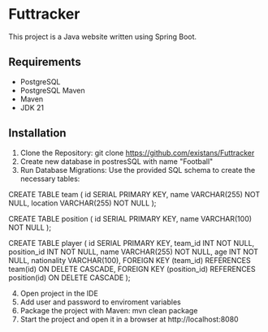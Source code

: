 # Futtracker
This project is a Java website written using Spring Boot.

## Requirements
- PostgreSQL
- PostgreSQL Maven
- Maven
- JDK 21

## Installation
1. Clone the Repository: git clone https://github.com/existans/Futtracker
2. Create new database in postresSQL with name "Football"
3. Run Database Migrations: Use the provided SQL schema to create the necessary tables:

CREATE TABLE team (
    id SERIAL PRIMARY KEY,
    name VARCHAR(255) NOT NULL,
    location VARCHAR(255) NOT NULL
);

CREATE TABLE position (
    id SERIAL PRIMARY KEY,
    name VARCHAR(100) NOT NULL
);

CREATE TABLE player (
    id SERIAL PRIMARY KEY,
    team_id INT NOT NULL,
    position_id INT NOT NULL,
    name VARCHAR(255) NOT NULL,
    age INT NOT NULL,
    nationality VARCHAR(100),
    FOREIGN KEY (team_id) REFERENCES team(id) ON DELETE CASCADE,
    FOREIGN KEY (position_id) REFERENCES position(id) ON DELETE CASCADE
);

4. Open project in the IDE
5. Add user and password to enviroment variables
6. Package the project with Maven: mvn clean package
7. Start the project and open it in a browser at http://localhost:8080
